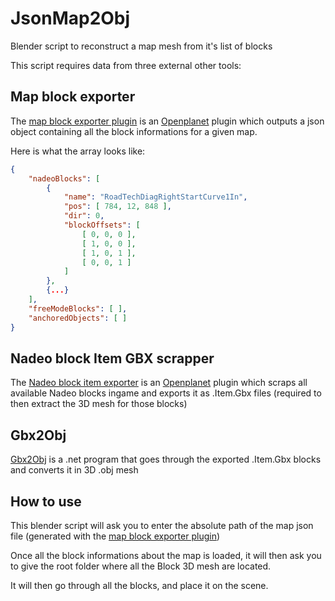 
# JsonMap2Obj

Blender script to reconstruct a map mesh from it's list of blocks

 This script requires data from three external other tools:

## Map block exporter

The [map block exporter plugin](https://github.com/tm-dojo/map-blocks-exporter) is an [Openplanet](https://openplanet.dev/) plugin which outputs a json object containing all the block informations for a given map.

Here is what the array looks like:

```json
{
	"nadeoBlocks": [
		{
			"name": "RoadTechDiagRightStartCurve1In",
			"pos": [ 784, 12, 848 ],
			"dir": 0,
			"blockOffsets": [
				[ 0, 0, 0 ],
				[ 1, 0, 0 ],
				[ 1, 0, 1 ],
				[ 0, 0, 1 ]
			]
		},
		{...}
	],
	"freeModeBlocks": [ ],
	"anchoredObjects": [ ]
}
```

## Nadeo block Item GBX scrapper

The [Nadeo block item exporter](https://github.com/RuurdBijlsma/tm-convert-blocks-to-items) is an [Openplanet](https://openplanet.dev/) plugin which scraps all available Nadeo blocks ingame and exports it as .Item.Gbx files (required to then extract the 3D mesh for those blocks)

## Gbx2Obj

[Gbx2Obj](https://github.com/tm-dojo/Gbx2Obj) is a .net program that goes through the exported .Item.Gbx blocks and converts it in 3D .obj mesh

## How to use

This blender script will ask you to enter the absolute path of the map json file (generated with the [map block exporter plugin](https://github.com/tm-dojo/map-blocks-exporter)) 

Once all the block informations about the map is loaded, it will then ask you to give the root folder where all the Block 3D mesh are located.

It will then go through all the blocks, and place it on the scene.